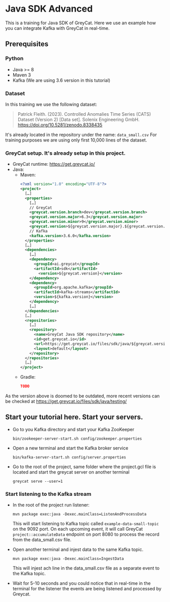 # Java SDK Advanced

This is a training for Java SDK of GreyCat. Here we use an example how you can integrate Kafka with GreyCat in real-time.

## Prerequisites

### Python

- Java >= 8
- Maven 3
- Kafka (We are using 3.6 version in this tutorial)

### Dataset

In this training we use the following dataset:

> Patrick Fleith. (2023). Controlled Anomalies Time Series (CATS) Dataset (Version 2) [Data set]. Solenix Engineering GmbH. https://doi.org/10.5281/zenodo.8338435

It's already located in the repository under the name: ```data_small.csv```
For training purposes we are using only first 10,000 lines of the dataset.

### GreyCat setup. It's already setup in this project.

- GreyCat runtime: https://get.greycat.io/
- Java:
  - Maven:
    ```xml
    <?xml version="1.0" encoding="UTF-8"?>
    <project>
      […]
      <properties>
        […]
        // GreyCat
        <greycat.version.branch>dev</greycat.version.branch>
        <greycat.version.major>6.3</greycat.version.major>
        <greycat.version.minor>9</greycat.version.minor>
        <greycat.version>${greycat.version.major}.${greycat.version.minor}-${greycat.version.branch}</greycat.version>
        // Kafka
        <kafka.version>3.6.0</kafka.version>
      </properties>
      […]
      <dependencies>
        […]
        <dependency>
          <groupId>ai.greycat</groupId>
          <artifactId>sdk</artifactId>
            <version>${greycat.version}</version>
        </dependency>
        <dependency>
          <groupId>org.apache.kafka</groupId>
          <artifactId>kafka-streams</artifactId>
          <version>${kafka.version}</version>
        </dependency>
        […]
      </dependencies>
      […]
      <repositories>
        […]
        <repository>
          <name>GreyCat Java SDK repository</name>
          <id>get.greycat.io</id>
          <url>https://get.greycat.io/files/sdk/java/${greycat.version.branch}/${greycat.version.major}/</url>
          <layout>default</layout>
        </repository>
      </repositories>
      […]
    </project>
    ```
  - Gradle:
    ```json
    TODO
    ```
As the version above is doomed to be outdated, more recent versions can be checked at https://get.greycat.io/files/sdk/java/testing/

## Start your tutorial here. Start your servers.

- Go to you Kafka directory and start your Kafka ZooKeeper
  
  ```bin/zookeeper-server-start.sh config/zookeeper.properties```

- Open a new terminal and start the Kafka broker service
  
  ```bin/kafka-server-start.sh config/server.properties```

- Go to the root of the project, same folder where the project.gcl file is located and start the greycat server on another terminal
  
  ```greycat serve --user=1```

### Start listening to the Kafka stream

- In the root of the project run listener:
  
  ```mvn package exec:java -Dexec.mainClass=ListenAndProcessData```

  This will start listening to Kafka topic called ```example-data-small-topic``` on the 9092 port.
  On each upcoming event, it will call GreyCat ```project::accumulateData``` endpoint on port 8080 to process the record from the data_small.csv file.

- Open another terminal and injest data to the same Kafka topic.
  
  ```mvn package exec:java -Dexec.mainClass=IngestData```
  
  This will injest ach line in the data_small.csv file as a separate event to the Kafka topic.

- Wait for 5-10 seconds and you could notice that in real-time in the terminal for the listener the events are being listened and processed by Greycat.

